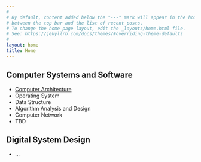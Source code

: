 ```yaml
---
#
# By default, content added below the "---" mark will appear in the home page
# between the top bar and the list of recent posts.
# To change the home page layout, edit the _layouts/home.html file.
# See: https://jekyllrb.com/docs/themes/#overriding-theme-defaults
#
layout: home
title: Home
---
```


## Computer Systems and Software
- [Computer Architecture](./_posts/computer-architecture.md)
- Operating System
- Data Structure
- Algorithm Analysis and Design
- Computer Network
- TBD

## Digital System Design
- ...